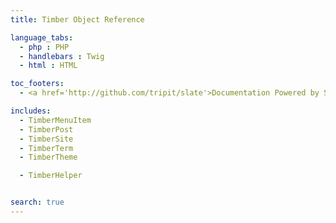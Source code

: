 ```yaml
---
title: Timber Object Reference

language_tabs:
  - php : PHP
  - handlebars : Twig
  - html : HTML

toc_footers:
  - <a href='http://github.com/tripit/slate'>Documentation Powered by Slate</a>

includes:
  - TimberMenuItem
  - TimberPost
  - TimberSite
  - TimberTerm
  - TimberTheme

  - TimberHelper


search: true
---
```

